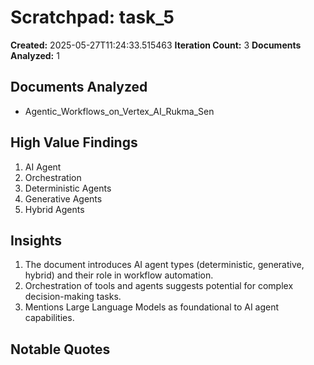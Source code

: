 # Scratchpad: task_5

**Created:** 2025-05-27T11:24:33.515463
**Iteration Count:** 3
**Documents Analyzed:** 1

## Documents Analyzed
- Agentic_Workflows_on_Vertex_AI_Rukma_Sen

## High Value Findings
1. AI Agent
2. Orchestration
3. Deterministic Agents
4. Generative Agents
5. Hybrid Agents

## Insights
1. The document introduces AI agent types (deterministic, generative, hybrid) and their role in workflow automation.
2. Orchestration of tools and agents suggests potential for complex decision-making tasks.
3. Mentions Large Language Models as foundational to AI agent capabilities.

## Notable Quotes